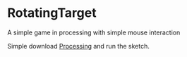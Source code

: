 # RotatingTarget
A simple game in processing with simple mouse interaction 


Simple download [Processing](https://processing.org/download/) and run the sketch.
